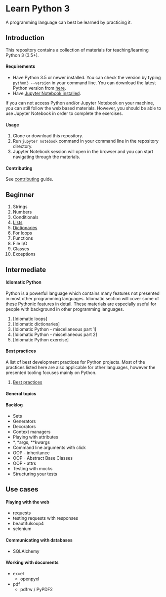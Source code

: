 # Learn Python 3

A programming language can best be learned by practicing it.

## Introduction

This repository contains a collection of materials for teaching/learning Python 3 (3.5+).

#### Requirements
* Have Python 3.5 or newer installed. You can check the version by typing `python3 --version` in your command line. You can download the latest Python version from [here](https://www.python.org/downloads/).
* Have [Jupyter Notebook installed](http://jupyter.readthedocs.io/en/latest/install.html).

If you can not access Python and/or Jupyter Notebook on your machine, you can still follow the web based materials. However, you should be able to use Jupyter Notebook in order to complete the exercises.

#### Usage

1. Clone or download this repository.
2. Run `jupyter notebook` command in your command line in the repository directory.
3. Jupyter Notebook session will open in the browser and you can start navigating through the materials.

#### Contributing
See [contributing](https://github.com/duttashi/learnpy/blob/master/CONTRIBUTING.md) guide.


## Beginner
1. Strings
1. Numbers
1. Conditionals
1. [Lists](https://github.com/duttashi/learnpy/blob/master/notebooks/beginner/Lists.ipynb)
1. [Dictionaries](https://github.com/duttashi/learnpy/blob/master/notebooks/beginner/Dictionary.ipynb)
1. For loops
1. Functions
1. File I\O
1. Classes
1. Exceptions


## Intermediate

#### Idiomatic Python
Python is a powerful language which contains many features not presented in most other programming languages. Idiomatic section will cover some of these Pythonic features in detail. These materials are especially useful for people with background in other programming languages.

1. [Idiomatic loops]
1. [Idiomatic dictionaries]
1. [Idiomatic Python - miscellaneous part 1]
1. [Idiomatic Python - miscellaneous part 2]
1. [Idiomatic Python exercise]

#### Best practices
A list of best development practices for Python projects. Most of the practices listed here are also applicable for other languages, however the presented tooling focuses mainly on Python.
1. [Best practices]()

#### General topics


#### Backlog
* Sets
* Generators
* Decorators
* Context managers
* Playing with attributes
* *, *args, **kwargs
* Command line arguments with click
* OOP - inheritance
* OOP - Abstract Base Classes
* OOP - attrs
* Testing with mocks
* Structuring your tests


## Use cases

#### Playing with the web
* requests
* testing requests with responses
* beautifulsoup4
* selenium

#### Communicating with databases
* SQLAlchemy

#### Working with documents
* excel
	* openpyxl
* pdf
	* pdfrw / PyPDF2